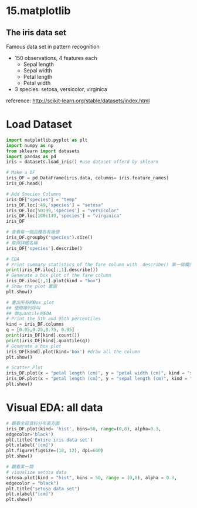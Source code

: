 # 15.matplotlib
## The iris data set

Famous data set in pattern recognition

- 150 observations, 4 features each
    - Sepal length
    - Sepal width
    - Petal length
    - Petal width
- 3 species: setosa, versicolor, virginica


reference: http://scikit-learn.org/stable/datasets/index.html

# Load Dataset

```py
import matplotlib.pyplot as plt
import numpy as np
from sklearn import datasets
import pandas as pd
iris = datasets.load_iris() #use dataset offerd by sklearn

# Make a DF
iris_DF = pd.DataFrame(iris.data, columns= iris.feature_names)
iris_DF.head()

# Add Species Columns
iris_DF["species"] = "temp"
iris_DF.loc[:49,'species'] = "setosa"
iris_DF.loc[50:99,'species'] = "versicolor"
iris_DF.loc[100:149,'species'] = "virginica"
iris_DF

# 查看每一個品種各有幾個
iris_DF.groupby("species").size()
# 取得詳細名稱
iris_DF['species'].describe()

# EDA
# Print summary statistics of the fare column with .describe() 第一個欄位使用iloc的切片索引值
print(iris_DF.iloc[:,1].describe())
# Generate a box plot of the fare column
iris_DF.iloc[:,1].plot(kind = "box")
# Show the plot 畫圖
plt.show()

# 畫出所有的Box plot
## 使用陣列呼叫
## 做quantile的EDA
# Print the 5th and 95th percentiles
kind = iris_DF.columns              
q = [0.05,0.25,0.75, 0.95]
print(iris_DF[kind].count())
print(iris_DF[kind].quantile(q))
# Generate a box plot
iris_DF[kind].plot(kind='box') #draw all the column
plt.show()

# Scatter Plot
iris_DF.plot(x = "petal length (cm)", y = "petal width (cm)", kind = "scatter")
iris_DF.plot(x = "petal length (cm)", y = "sepal length (cm)", kind = "scatter", logx= True)
plt.show()
```

# Visual EDA: all data
```py
# 觀看全部資料分布直方圖
iris_DF.plot(kind= 'hist', bins=50, range=(0,8), alpha=0.3,
edgecolor='black')
plt.title('Entire iris data set')
plt.xlabel('[cm]')
plt.figure(figsize=(18, 12), dpi=600)
plt.show()

# 觀看某一類
# visualize setosa data
setosa.plot(kind = "hist", bins = 50, range = (0,8), alpha = 0.3,
edgecolor = "black")
plt.title("setosa data set")
plt.xlabel("[cm]")
plt.show()

```
